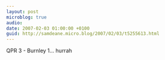 ```yaml
---
layout: post
microblog: true
audio: 
date: 2007-02-03 01:00:00 +0100
guid: http://samdeane.micro.blog/2007/02/03/t5255613.html
---
```

QPR 3 - Burnley 1... hurrah
